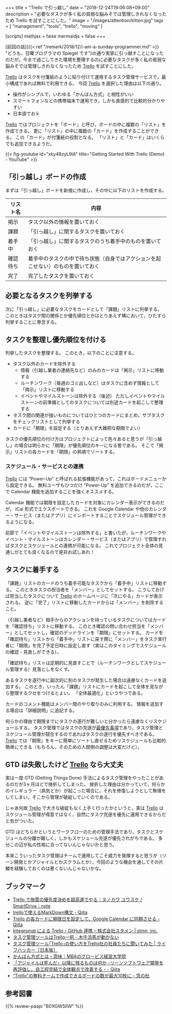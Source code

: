+++
title = "Trello で引っ越し"
date = "2018-12-24T19:06:08+09:00"
description = "必要なタスクが多く私の貧弱な脳みそでは管理しきれなくなったため Trello を試すことにした。"
image = "/images/attention/kitten.jpg"
tags = [ "management", "tools", "trello", "moving" ]

[scripts]
  mathjax = false
  mermaidjs = false
+++

[前回の話]({{< ref "/remark/2018/12/i-am-a-sunday-programmer.md" >}} "どうも，日曜プログラマの Spiegel です")の通り実家に引っ越すことになったのだが，今まで過ごしてきた環境を整理するのに必要なタスクが多く私の貧弱な脳みそでは管理しきれなくなったため [Trello] を試すことにした。

[Trello] はタスクを付箋紙のように貼り付けて運用するタスク管理サービスで，最小構成であれば無料で利用できる。
今回 [Trello] を選択した理由は以下の通り。

- 操作がシンプルで，いわゆる「かんばん方式」と相性がいい
- スマートフォンなどの携帯端末で運用でき，しかも直感的で比較的分かりやすい
- 日本語でおｋ

[Trello] ではプロジェクトを「ボード」と呼び，ボードの中に複数の「リスト」を作成できる。
更に「リスト」の中に複数の「カード」を作成することができる。
この「カード」が付箋紙の役割となる。
「リスト」と「カード」はいくらでも追加できるようだ。

{{< fig-youtube id="xky48zyL9iA" title="Getting Started With Trello (Demo) - YouTube" >}}


## 「引っ越し」ボードの作成

まずは「引っ越し」ボードを新規に作成し，その中に以下のリストを作成する。

| リスト名 | 内容                                                                             |
| -------- | -------------------------------------------------------------------------------- |
| 掲示     | タスク以外の情報を置いておく                                                     |
| 課題     | 「引っ越し」に関するタスクを置いておく                                           |
| 着手中   | 「引っ越し」に関するタスクのうち着手中のものを置いておく                         |
| 確認待ち | 着手中のタスクの中で待ち状態（自身ではアクションを起こせない）のものを置いておく |
| 完了     | 完了したタスクを置いておく                                                       |

## 必要となるタスクを列挙する

次に「引っ越し」に必要なタスクをカードとして「課題」リストに列挙する。
このときはタスク間の関係とか優先順位とかはとりあえず横において，ひたすら列挙することに専念する。

## タスクを整理し優先順位を付ける

列挙したタスクを整理する。
このとき，以下のことに注意する。

- タスク以外のカードを除外する
    - 情報（引越し業者の連絡先など）のみのカードは「掲示」リストに移動する
    - ルーチンワーク（毎週のゴミ出しなど）はタスクに含めず情報として「掲示」リストに移動する
    - イベントやマイルストーンは除外する（後述） ただしイベントやマイルストーンの前準備としてのタスクについては別途カードを起こして整理する
- タスク間の関連が強いものについてはひとつのカードにまとめ，サブタスクをチェックリストとして列挙する
- カードに「期限」を設定する（とりあえず大雑把な期限でよい）

タスクの優先順位の付け方はプロジェクトによって色々あると思うが「引っ越し」の場合は明らかに「期限」が優先順位のキーになる筈である。
そこで「掲示」リストの各カードを「期限」の昇順でソートする。

### スケジュール・サービスとの連携

[Trello] には “Power-Up” と呼ばれる拡張機能があって，これはボードメニューから設定できる。
無料ユーザもひつだけ “Power-Up” を追加できるのだが，ここで Calendar 機能を追加することを強くオススメする。

Calendar 機能では期限を設定したカードを対象にカレンダー表示ができるのだが， iCal 形式でエクスポートできる。
これを Google Calendar や他のカレンダー・サービス（またはアプリ）にインポートすることでスケジュール管理ができるようになる。

前節で「イベントやマイルストーンは除外する」と書いたが，ルーチンワークやイベント・マイルストーンはカレンダー・サービス（またはアプリ）で管理すればタスクとスケジュールとの連携が可能になる。
これでプロジェクト全体の見通しがとても良くなるので是非お試しあれ！

## タスクに着手する

「課題」リストのカードのうち着手可能なタスクから「着手中」リストに移動する。
このときタスクの担当者を「メンバー」としてセットする。
こうしておけば担当したタスクについて [Trello] のホームページに「次にやる」カードが表示される。
逆に「完了」リストに移動したカードからは「メンバー」を削除すること。

（引越し業者など）相手からのアクションを待っているタスクについてはカードを「確認待ち」リストに移動する。
このとき確認の問い合わせ担当を「メンバー」としてセットし，確認のデッドラインを「期限」にセットする。
カードを「確認待ち」リストから「着手中」リストに戻す際に「メンバー」をタスク実行者に「期限」を完了予定日時に設定し直す（実はこのタイミングでスケジュールの確認・見直しができる）。

「確認待ち」リストは定期的に見直すことで（ルーチンワークとしてスケジュール管理する）見落としをなくす。

あるタスクを遂行中に副次的に別のタスクが発生した場合は遠慮なくカードを追加する。
このとき，いったん「課題」リストにカードを起こして全体を見ながら整理するクセをつけるとよい。
「全体最適化」というやつである。

カードのコメント機能はメンバー間のやり取りのみに利用する。
情報を追加する場合は「詳細説明」に追記する。

何らかの理由で期限までにタスクの遂行が難しいと分かったら遠慮なくリスケジュールする。
タスク管理ではタスクの完遂が[最優先事項](https://dic.pixiv.net/a/%E9%A2%A8%E8%A6%8B%E3%81%BF%E3%81%9A%E3%81%BB)であり，タスク管理とスケジュール管理が競合するのであればタスクの遂行を優先すべきである。
[Trello] では「期限」をキーに簡単にソートし直せるためリスケジュールも比較的簡単にできる（もちろん，そのための人間側の調整は大変だけど）。

## GTD は失敗したけど [Trello] なら大丈夫

実は一度 GTD (Getting Things Done) 手法によるタスク管理をやったことがあるのだが3ヶ月ほどで挫折してしまった。
挫折した理由は分かっていて，何らかのイレギュラー（病気とか）が起こった場合に，それを修復しようとして無理をしてしまい，そこから管理が破綻していくのである。

じゃあ何故 [Trello] で大きな破綻もなく上手く行ったかというと，実は [Trello] はスケジュール管理が得意ではなく，自然にタスク完遂を優先に運用できるからだと気がついた。

GTD はどちらかというとワークフローのための管理手法であり，タスクとスケジュールの分離が難しく，しかもスケジュール完遂が優先されがちである。
多分この辺が私の性格に合ってないんじゃないかと思う。

本来こういったタスク管理はチームで運用してこそ威力を発揮すると思うが（リーン開発とかアジャイルとかスクラムとか），今回のような機会を通してその片鱗を経験しておくのは悪くないんじゃないかな。

## ブックマーク

- [Trello で施策の優先度決めを超高速でやる｜ヌノカワ ユウスケ / SmartDrive｜note](https://note.mu/ynunokawa/n/nd9df585d2399)
- [trelloで使えるMarkDown構文 - Qiita](https://qiita.com/hirokishirai/items/77b59a13ddb8b7d782c1)
- [Trello の各カードに期限日を設定して、Google Calendar に同期させる - Qiita](https://qiita.com/matsuoshi/items/293608fbacf5d9d09d0d)
- [Integromat による Trello・GitHub 連携 – 株式会社スタメン | stmn, inc.](https://stmn.co.jp/tech/1227)
- [タスク管理ツールはTrello一択 - 木牛流馬が動かない](http://euphoniumize-45th.hatenablog.com/entry/2017/12/04/230113)
- [タスク管理ツール｢Trello｣の使い方をTrello社の社員たちに聞いてみた | ライフハッカー［日本版］](https://www.lifehacker.jp/2017/01/170117_trellotrello.html)
- [かんばん方式とは・意味｜MBAのグロービス経営大学院](https://mba.globis.ac.jp/about_mba/glossary/detail-11756.html)
- [「アジャイルは死んだ」以降に残るものは何か -リーンソフトウェア開発を再評価し、自工程完結で全体観点で改善する - - Qiita](https://qiita.com/kitfactory/items/37b42c0716e1ff1efb28)
- [“Trello”の無料チームで作成できるボードの数が最大10枚に - 窓の杜](https://forest.watch.impress.co.jp/docs/news/1175978.html)

[Trello]: https://trello.com/

## 参考図書

{{% review-paapi "B01IGW5IIW" %}} <!-- リーン開発の現場 -->
